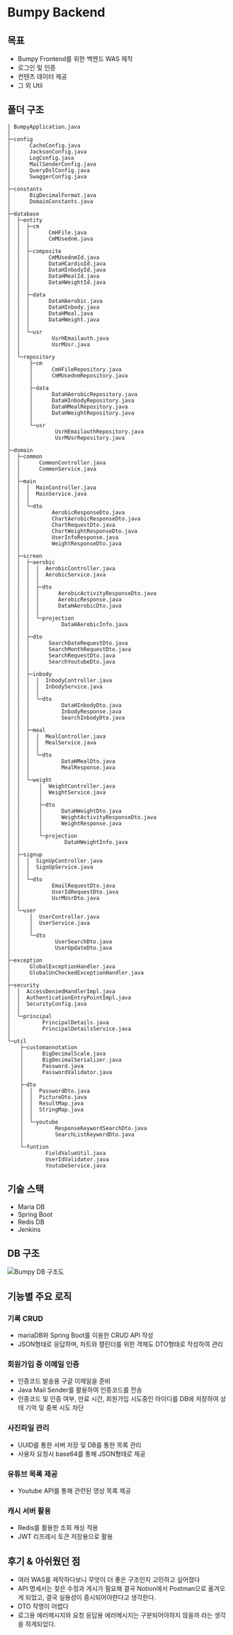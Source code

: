 # Bumpy Backend

## 목표
- Bumpy Frontend를 위한 백엔드 WAS 제작
- 로그인 및 인증
- 컨텐츠 데이터 제공
- 그 외 Util

## 폴더 구조
```
│ BumpyApplication.java
│
├─config
│      CacheConfig.java
│      JacksonConfig.java
│      LogConfig.java
│      MailSenderConfig.java
│      QueryDslConfig.java
│      SwaggerConfig.java
│
├─constants
│      BigDecimalFormat.java
│      DomainConstants.java
│
├─database
│  ├─entity
│  │  ├─cm
│  │  │      CmHFile.java
│  │  │      CmMUsednm.java
│  │  │
│  │  ├─composite
│  │  │      CmMUsednmId.java
│  │  │      DataHCardioId.java
│  │  │      DataHInbodyId.java
│  │  │      DataHMealId.java
│  │  │      DataHWeightId.java
│  │  │
│  │  ├─data
│  │  │      DataHAerobic.java
│  │  │      DataHInbody.java
│  │  │      DataHMeal.java
│  │  │      DataHWeight.java
│  │  │
│  │  └─usr
│  │          UsrHEmailauth.java
│  │          UsrMUsr.java
│  │
│  └─repository
│      ├─cm
│      │      CmHFileRepository.java
│      │      CmMUsednmRepository.java
│      │
│      ├─data
│      │      DataHAerobicRepository.java
│      │      DataHInbodyRepository.java
│      │      DataHMealRepository.java
│      │      DataHWeightRepository.java
│      │
│      └─usr
│              UsrHEmailauthRepository.java
│              UsrMUsrRepository.java
│
├─domain
│  ├─common
│  │      CommonController.java
│  │      CommonService.java
│  │
│  ├─main
│  │  │  MainController.java
│  │  │  MainService.java
│  │  │
│  │  └─dto
│  │          AerobicResponseDto.java
│  │          ChartAerobicResponseDto.java
│  │          ChartRequestDto.java
│  │          ChartWeightResponseDto.java
│  │          UserInfoResponse.java
│  │          WeightResponseDto.java
│  │
│  ├─screen
│  │  ├─aerobic
│  │  │  │  AerobicController.java
│  │  │  │  AerobicService.java
│  │  │  │
│  │  │  ├─dto
│  │  │  │      AerobicActivityResponseDto.java
│  │  │  │      AerobicResponse.java
│  │  │  │      DataHAerobicDto.java
│  │  │  │
│  │  │  └─projection
│  │  │          DataHAerobicInfo.java
│  │  │
│  │  ├─dto
│  │  │      SearchDateRequestDto.java
│  │  │      SearchMonthRequestDto.java
│  │  │      SearchRequestDto.java
│  │  │      SearchYoutubeDto.java
│  │  │
│  │  ├─inbody
│  │  │  │  InbodyController.java
│  │  │  │  InbodyService.java
│  │  │  │
│  │  │  └─dto
│  │  │          DataHInbodyDto.java
│  │  │          InbodyResponse.java
│  │  │          SearchInbodyDto.java
│  │  │
│  │  ├─meal
│  │  │  │  MealController.java
│  │  │  │  MealService.java
│  │  │  │
│  │  │  └─dto
│  │  │          DataHMealDto.java
│  │  │          MealResponse.java
│  │  │
│  │  └─weight
│  │      │  WeightController.java
│  │      │  WeightService.java
│  │      │
│  │      ├─dto
│  │      │      DataHWeightDto.java
│  │      │      WeightActivityResponseDto.java
│  │      │      WeightResponse.java
│  │      │
│  │      └─projection
│  │              DataHWeightInfo.java
│  │
│  ├─signup
│  │  │  SignUpController.java
│  │  │  SignUpService.java
│  │  │
│  │  └─dto
│  │          EmailRequestDto.java
│  │          UserIdRequestDto.java
│  │          UsrMUsrDto.java
│  │
│  └─user
│      │  UserController.java
│      │  UserService.java
│      │
│      └─dto
│              UserSearchDto.java
│              UserUpdateDto.java
│
├─exception
│      GlobalExceptionHandler.java
│      GlobalUnCheckedExceptionHandler.java
│
├─security
│  │  AccessDeniedHandlerImpl.java
│  │  AuthenticationEntryPointImpl.java
│  │  SecurityConfig.java
│  │
│  └─principal
│          PrincipalDetails.java
│          PrincipalDetailsService.java
│
└─util
    ├─customannotation
    │      BigDecimalScale.java
    │      BigDecimalSerializer.java
    │      Password.java
    │      PasswordValidator.java
    │
    ├─dto
    │  │  PasswordDto.java
    │  │  PictureDto.java
    │  │  ResultMap.java
    │  │  StringMap.java
    │  │
    │  └─youtube
    │          ResponseKeywordSearchDto.java
    │          SearchListKeywordDto.java
    │
    └─funtion
            FieldValueUtil.java
            UserIdValidator.java
            YoutubeService.java
```

## 기술 스택
- Maria DB
- Spring Boot
- Redis DB
- Jenkins

## DB 구조
![Bumpy DB 구조도](/develop/backend/bumpy_ERD.png)

## 기능별 주요 로직

### 기록 CRUD
- mariaDB와 Spring Boot를 이용한 CRUD API 작성
- JSON형태로 응답하며, 차트와 캘린더를 위한 객체도 DTO형태로 작성하여 관리

### 회원가입 중 이메일 인증
- 인증코드 발송용 구글 이메일을 준비
- Java Mail Sender를 활용하여 인증코드를 전송
- 인증코드 및 인증 여부, 만료 시간, 회원가입 시도중인 아이디를 DB에 저장하여 상태 기억 및 중복 시도 차단

### 사진파일 관리
- UUID를 통한 서버 저장 및 DB를 통한 목록 관리
- 사용자 요청시 base64를 통해 JSON형태로 제공

### 유튜브 목록 제공
- Youtube API를 통해 관련된 영상 목록 제공

### 캐시 서버 활용
- Redis를 활용한 조회 캐싱 적용
- JWT 리프레시 토큰 저장용으로 활용

## 후기 & 아쉬웠던 점
- 여러 WAS를 제작하다보니 무엇이 더 좋은 구조인지 고민하고 싶어졌다
- API 명세서는 잦은 수정과 게시가 필요해 결국 Notion에서 Postman으로 옮겨오게 되었고, 결국 실용성이 중시되어야한다고 생각한다.
- DTO 작명이 어렵다
- 로그용 에러메시지와 요청 응답용 에러메시지는 구분되어야하지 않을까 라는 생각을 하게되었다.
